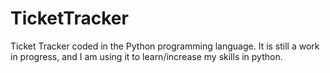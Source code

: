 # TicketTracker
Ticket Tracker coded in the Python programming language. It is still a work in progress, and I am using it to learn/increase my skills in python. 
